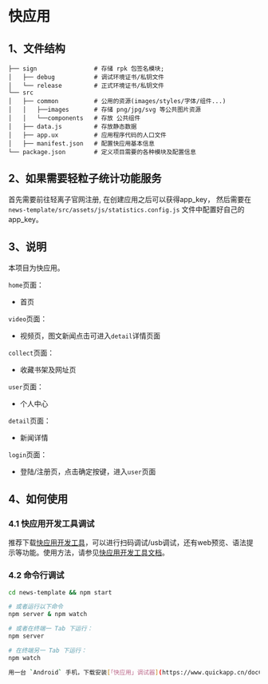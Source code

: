 # 快应用

## 1、文件结构

```
├── sign                # 存储 rpk 包签名模块;
│   ├── debug           # 调试环境证书/私钥文件
│   └── release         # 正式环境证书/私钥文件
└── src
│   ├── common          # 公用的资源(images/styles/字体/组件...)
│   │   ├──images       # 存储 png/jpg/svg 等公共图片资源
│   │   └──components   # 存放 公共组件
│   ├── data.js         # 存放静态数据
│   ├── app.ux          # 应用程序代码的人口文件
│   ├── manifest.json   # 配置快应用基本信息
└── package.json        # 定义项目需要的各种模块及配置信息
```

## 2、如果需要轻粒子统计功能服务

首先需要前往轻离子官网注册, 在创建应用之后可以获得app_key，
然后需要在 ``news-template/src/assets/js/statistics.config.js`` 文件中配置好自己的app_key。

## 3、说明

本项目为快应用。

`home`页面：
- 首页

`video`页面：
- 视频页，图文新闻点击可进入`detail`详情页面

`collect`页面：
- 收藏书架及网址页

`user`页面：
- 个人中心

`detail`页面：
- 新闻详情

`login`页面：
- 登陆/注册页，点击确定按键，进入`user`页面


## 4、如何使用

### 4.1 快应用开发工具调试
推荐下载[快应用开发工具](https://www.quickapp.cn/docCenter/post/95)，可以进行扫码调试/usb调试，还有web预览、语法提示等功能。使用方法，请参见[快应用开发工具文档](https://doc.quickapp.cn/tutorial/ide/overview.html)。

### 4.2 命令行调试
```bash
cd news-template && npm start

# 或者运行以下命令
npm server & npm watch

# 或者在终端一 Tab 下运行：
npm server

# 在终端另一 Tab 下运行：
npm watch

用一台 `Android` 手机，下载安装[「快应用」调试器](https://www.quickapp.cn/docCenter/post/69)，打开后操作`扫码安装`，扫描如上命令生成的二维码，即可看到效果；更多讯息，请参见[快应用环境搭建](https://nice.lovejade.cn/zh/article/develop-quick-app-experience-notes.html#环境搭建)。
